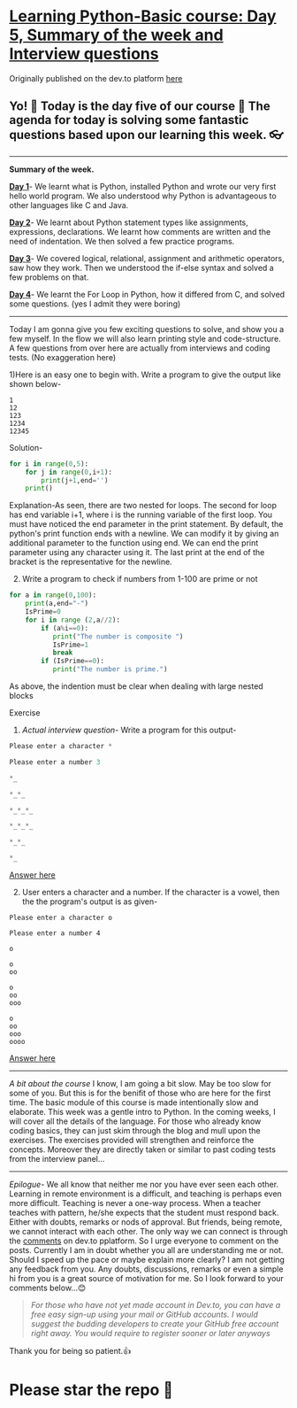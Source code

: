 # [Learning Python-Basic course: Day 5, Summary of the week and Interview questions](https://dev.to/aatmaj/learning-python-basic-course-day-5-summary-of-the-week-and-interview-questions-37m0)

Originally published on the dev.to platform [here](https://dev.to/aatmaj/learning-python-basic-course-day-5-summary-of-the-week-and-interview-questions-37m0)

## Yo! 🤟 Today is the day five of our course 👋 The agenda for today is solving some fantastic questions based upon our learning this week. 👓

---

**Summary of the week.**

**[Day 1](https://dev.to/aatmaj/learning-python-basic-course-day-1-introduction-and-installation-ee8)**- We learnt what is Python, installed Python and wrote our very first hello world program. We also understood why Python is advantageous to other languages like C and Java.

**[Day 2](https://dev.to/aatmaj/learning-python-basic-course-day-2-statements-comments-and-indentation-5b71)**- We learnt about Python statement types like assignments, expressions, declarations. We learnt how comments are written and the need of indentation. We then solved a few practice programs.

**[Day 3](https://dev.to/aatmaj/learning-python-basic-course-day-3-operators-and-if-elif-else-51cc)**- We covered logical, relational, assignment and arithmetic operators, saw how they work. Then we understood the if-else syntax and solved a few problems on that.

**[Day 4](https://dev.to/aatmaj/learning-python-basic-course-day-4-the-for-loop-40m8)**- We learnt the For Loop in Python, how it differed from C, and solved some questions. (yes I admit they were boring)

---

Today I am gonna give you few exciting questions to solve, and show you a few myself. In the flow we will also learn printing style and code-structure. A few questions from over here are actually from interviews and coding tests. (No exaggeration here)

1)Here is an easy one to begin with. Write a program to give the output like shown below-

```
1
12
123
1234
12345
```

Solution-

```Python
for i in range(0,5):
    for j in range(0,i+1):
        print(j+1,end='')
    print()
```

Explanation-As seen, there are two nested for loops. The second for loop has end variable i+1, where i is the running variable of the first loop.
You must have noticed the end parameter in the print statement. By default, the python's print function ends with a newline. We can modify it by giving an additional parameter to the function using end. We can end the print parameter using any character using it. The last print at the end of the bracket is the representative for the newline.

2. Write a program to check if numbers from 1-100 are prime or not

```python
for a in range(0,100):
    print(a,end="-")
    IsPrime=0
    for i in range (2,a//2):
        if (a%i==0):
           print("The number is composite ")
           IsPrime=1
           break
        if (IsPrime==0):
           print("The number is prime.")
```

As above, the indention must be clear when dealing with large nested blocks

Exercise

1.  _Actual interview question_- Write a program for this output-

```Python
Please enter a character *

Please enter a number 3

*_

*_*_

*_*_*_

*_*_*_

*_*_

*_

```

[Answer here](https://github.com/Aatmaj-Zephyr/Learning-Python/blob/54c7ea60120184d42b5f8fc611f6fb62294f671d/Basic/Day%205/Exercise%20solutions/Exercise%201.py)

2. User enters a character and a number. If the character is a vowel, then the the program's output is as given-

```
Please enter a character o

Please enter a number 4

o

o
oo

o
oo
ooo

o
oo
ooo
oooo
```

[Answer here](https://github.com/Aatmaj-Zephyr/Learning-Python/blob/1a3ae841dd8077a399ca22e23c5ba75be22a7a6a/Basic/Day%205/Exercise%20solutions/Exercise%202.py)

---

_A bit about the course_
I know, I am going a bit slow. May be too slow for some of you. But this is for the benifit of those who are here for the first time. The basic module of this course is made intentionally slow and elaborate. This week was a gentle intro to Python. In the coming weeks, I will cover all the details of the language. For those who already know coding basics, they can just skim through the blog and mull upon the exercises. The exercises provided will strengthen and reinforce the concepts. Moreover they are directly taken or similar to past coding tests from the interview panel...

---

_Epilogue_- We all know that neither me nor you have ever seen each other. Learning in remote environment is a difficult, and teaching is perhaps even more difficult. Teaching is never a one-way process. When a teacher teaches with pattern, he/she expects that the student must respond back. Either with doubts, remarks or nods of approval.
But friends, being remote, we cannot interact with each other. The only way we can connect is through the [comments](https://dev.to/aatmaj/learning-python-basic-course-day-5-summary-of-the-week-and-interview-questions-37m0) on dev.to pplatform. So I urge everyone to comment on the posts. Currently I am in doubt whether you all are understanding me or not. Should I speed up the pace or maybe explain more clearly? I am not getting any feedback from you. Any doubts, discussions, remarks or even a simple hi from you is a great source of motivation for me. So I look forward to your comments below...😊

> _For those who have not yet made account in Dev.to, you can have a free easy sign-up using your mail or GitHub accounts. I would suggest the budding developers to create your GitHub free account right away. You would require to register sooner or later anyways_

Thank you for being so patient.👍

# Please star the repo 🤩
